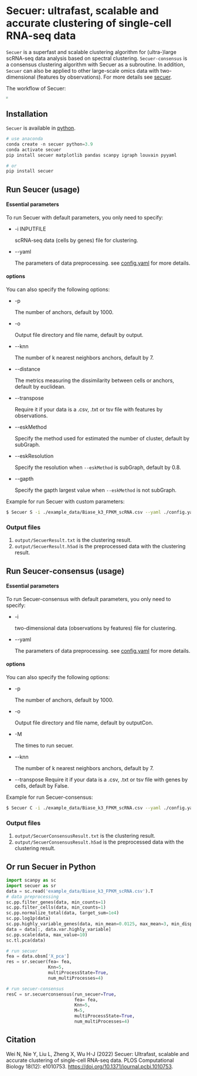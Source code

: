 # Secuer: ultrafast, scalable and accurate clustering of single-cell RNA-seq data

`Secuer` is a superfast and scalable clustering algorithm for (ultra-)large scRNA-seq data analysis based on spectral clustering.  `Secuer-consensus` is a consensus clustering algorithm with Secuer as a subroutine. In addition, `Secuer` can also be applied to other large-scale omics data with two-dimensional (features by observations). For more details see [secuer](https://doi.org/10.1371/journal.pcbi.1010753).  

The workflow of Secuer:

<img src="https://github.com/nanawei11/Secuer/raw/main/Figures/Figure1.png" style="zoom: 33%;" />

## Installation

`Secuer` is available in [python](https://www.python.org). 

```python
# use anaconda
conda create -n secuer python=3.9
conda activate secuer 
pip install secuer matplotlib pandas scanpy igraph louvain pyyaml

# or 
pip install secuer
```

## Run Seucer (usage)

#### Essential parameters

To run Secuer with default parameters, you only need to specify:

- -i INPUTFILE 

  scRNA-seq data (cells by genes) file for clustering. 

* --yaml 

  The parameters of data preprocessing. see [config.yaml](https://github.com/nanawei11/Secuer/blob/main/config.yaml) for more details.

#### options
You can also specify the following options:

- -p         

  The number of anchors, default by 1000.

- -o 

  Output file directory and file name, default by output.

- --knn 

  The number of k nearest neighbors anchors, default by 7.

- --distance

  The metrics measuring the dissimilarity between cells or anchors, default by euclidean.
  
- --transpose
  
  Require it if your data is a .csv, .txt or tsv file with features by observations.
  
- --eskMethod

  Specify the method used for estimated the number of cluster, default by subGraph.

* --eskResolution

  Specify the resolution when `--eskMethod`  is subGraph, default by 0.8.

* --gapth

  Specify the gapth largest value when `--eskMethod`  is not subGraph.


Example for run Secuer with custom parameters:

```sh
$ Secuer S -i ./example_data/Biase_k3_FPKM_scRNA.csv --yaml ./config.yaml -o ./Biase_result -p 1000 --knn 5 --transpose
```

### Output files

1. `output/SecuerResult.txt` is the clustering result. 
2. `output/SecuerResult.h5ad` is the preprocessed data with the clustering result.

## Run Seucer-consensus (usage)

#### Essential parameters

To run Secuer-consensus with default parameters, you only need to specify:

- -i 

  two-dimensional data (observations by features) file for clustering. 

* --yaml 

  The parameters of data preprocessing. see [config.yaml](https://github.com/nanawei11/Secuer/blob/main/config.yaml) for more details.

#### options
You can also specify the following options:

- -p         

  The number of anchors, default by 1000.

- -o 

  Output file directory and file name, default by outputCon.

* -M 

  The times to run secuer.

* --knn 

  The number of k nearest neighbors anchors, default by 7.

- --transpose
  Require it if your data is a .csv, .txt or tsv file with genes by cells, default by False.

Example for run Secuer-consensus:
```sh
$ Secuer C -i ./example_data/Biase_k3_FPKM_scRNA.csv --yaml ./config.yaml -o ./Biase_conresult  -p 900 --knn 5 -M 7 --transpose
```

### Output files

1. `output/SecuerConsensusResult.txt` is the clustering result. 
2. `output/SecuerConsensusResult.h5ad` is the preprocessed data with the clustering result.

## Or run Secuer in Python

```python
import scanpy as sc
import secuer as sr
data = sc.read('example_data/Biase_k3_FPKM_scRNA.csv').T
# data preprocessing
sc.pp.filter_genes(data, min_counts=1)
sc.pp.filter_cells(data, min_counts=1)
sc.pp.normalize_total(data, target_sum=1e4)
sc.pp.log1p(data)
sc.pp.highly_variable_genes(data, min_mean=0.0125, max_mean=3, min_disp=0.5)
data = data[:, data.var.highly_variable]
sc.pp.scale(data, max_value=10)
sc.tl.pca(data)

# run secuer
fea = data.obsm['X_pca']
res = sr.secuer(fea= fea,
                Knn=5,
                multiProcessState=True,
                num_multiProcesses=4)

# run secuer-consensus
resC = sr.secuerconsensus(run_secuer=True,
                          fea= fea,
                          Knn=5,
                          M=5,
                          multiProcessState=True,
                          num_multiProcesses=4)
```



## Citation

Wei N, Nie Y, Liu L, Zheng X, Wu H-J (2022) Secuer: Ultrafast, scalable and accurate clustering of single-cell RNA-seq data. PLOS Computational Biology 18(12): e1010753. https://doi.org/10.1371/journal.pcbi.1010753.

